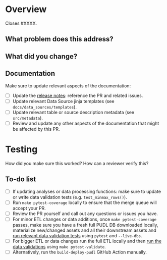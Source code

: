 <!--
Resources:
* contributing guidelines: https://catalystcoop-pudl.readthedocs.io/en/nightly/CONTRIBUTING.html
* code of conduct: https://catalystcoop-pudl.readthedocs.io/en/nightly/code_of_conduct.html
-->

# Overview

Closes #XXXX.

## What problem does this address?

## What did you change?

## Documentation

Make sure to update relevant aspects of the documentation:

- [ ] Update the [release notes](https://catalystcoop-pudl.readthedocs.io/en/nightly/release_notes.html): reference the PR and related issues.
- [ ] Update relevant Data Source jinja templates (see `docs/data_sources/templates`).
- [ ] Update relevant table or source description metadata (see `src/metadata`).
- [ ] Review and update any other aspects of the documentation that might be affected by this PR.

# Testing

How did you make sure this worked? How can a reviewer verify this?

## To-do list
- [ ] If updating analyses or data processing functions: make sure to update or write data validation tests (e.g. `test_minmax_rows()`).
- [ ] Run `make pytest-coverage` locally to ensure that the merge queue will accept your PR.
- [ ] Review the PR yourself and call out any questions or issues you have.
- [ ] For minor ETL changes or data additions, once `make pytest-coverage` passes, make sure you have a fresh full PUDL DB downloaded locally, materialize new/changed assets and all their downstream assets and [run relevant data validation tests](https://catalystcoop-pudl.readthedocs.io/en/nightly/dev/testing.html#data-validation) using `pytest` and `--live-dbs`.
- [ ] For bigger ETL or data changes run the full ETL locally and then [run the data validations](https://catalystcoop-pudl.readthedocs.io/en/nightly/dev/testing.html#data-validation) using `make pytest-validate`.
- [ ] Alternatively, run the `build-deploy-pudl` GitHub Action manually.

